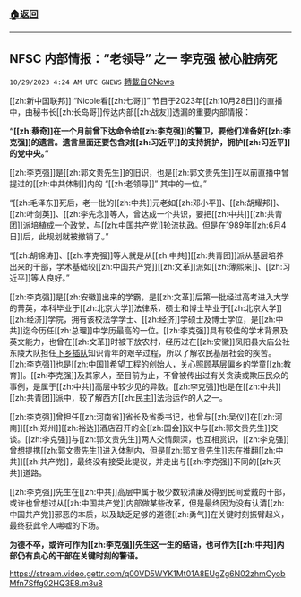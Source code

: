 ###  [:house:返回](README.md)
---


## NFSC 内部情报：“老领导” 之一 李克强 被心脏病死
`10/29/2023 4:24 AM UTC GNEWS` [轉載自GNews](https://gnews.org/articles/1894064)

        

[[zh:新中国联邦]] “Nicole看[[zh:七哥]]” 节目于2023年[[zh:10月28日]]的直播中，由秘书长[[zh:长岛哥]]传达内部[[zh:战友]]透漏的重要内部情报：

**“[[zh:蔡奇]]在一个月前曾下达命令给[[zh:李克强]]的警卫，要他们准备好[[zh:李克强]]的遗言。遗言里面还要包含对[[zh:习近平]]的支持拥护，拥护[[zh:习近平]]的党中央。”**

[[zh:李克强]]是[[zh:郭文贵先生]]的旧识，也是[[zh:郭文贵先生]]在以前直播中曾提过的[[zh:中共体制]]内的 “[[zh:老领导]]” 其中的一位。”

“[[zh:毛泽东]]死后，老一批的[[zh:中共]]元老如[[zh:邓小平]]、[[zh:胡耀邦]]、[[zh:叶剑英]]、[[zh:李先念]]等人，曾达成一个共识，要把[[zh:中共]][[zh:共青团]]派培植成一个政党，与[[zh:中国共产党]]轮流执政。但是在1989年[[zh:6月4日]]后，此规划就被撤销了。”

“[[zh:胡锦涛]]、[[zh:李克强]]等人就是从[[zh:中共]][[zh:共青团]]派从基层培养出来的干部，学术基础较[[zh:中国共产党]][[zh:文革]]派如[[zh:薄熙来]]、[[zh:习近平]]等人良好。”

[[zh:李克强]]是[[zh:安徽]]出来的学霸，是[[zh:文革]]后第一批经过高考进入大学的菁英，本科毕业于[[zh:北京大学]]法律系，硕士和博士毕业于[[zh:北京大学]][[zh:经济]]学院，拥有该校法学学士、[[zh:经济]]学硕士及博士学位，是[[zh:中共]]迄今历任[[zh:总理]]中学历最高的一位。[[zh:李克强]]具有较佳的学术背景及英文能力，也曾在[[zh:文革]]时被下放农村，经历过在[[zh:安徽]]凤阳县大庙公社东陵大队担任[下乡插队](https://zh.wikipedia.org/wiki/%E4%B8%8B%E9%84%89%E6%8F%92%E9%9A%8A "下鄉插隊")知识青年的艰辛过程，所以了解农民基层社会的疾苦。[[zh:李克强]]也是[[zh:中国]]希望工程的创始人，关心照顾基层偏乡的学童[[zh:教育]]。[[zh:李克强]]及其家人，至目前为止，不曾被传出过有关贪渎或欺压民众的事例，是属于[[zh:中共]]高层中较少见的异数。[[zh:李克强]]也是在[[zh:中共]][[zh:共青团]]派中，较了解西方[[zh:民主]]法治运作的人之一。

[[zh:李克强]]曾担任[[zh:河南省]]省长及省委书记，也曾与[[zh:吴仪]]在[[zh:河南]][[zh:郑州]][[zh:裕达]]酒店召开的全[[zh:国会]]议中与[[zh:郭文贵先生]]交谈。[[zh:李克强]]与[[zh:郭文贵先生]]两人交情颇深，也互相赏识，[[zh:李克强]]曾想提携[[zh:郭文贵先生]]进入体制内，但是[[zh:郭文贵先生]]志在推翻[[zh:中共]][[zh:共产党]]，最终没有接受此提议，并走出与[[zh:李克强]]不同的[[zh:灭共]]道路。

[[zh:李克强]]先生在[[zh:中共]]高层中属于极少数较清廉及得到民间爱戴的干部，或许也曾想过从[[zh:中国共产党]]内部做某些改革，但是最终因为没有认清[[zh:中国共产党]]邪恶的本质，以及缺乏足够的道德[[zh:勇气]]在关键时刻振臂起义，最终获此令人唏嘘的下场。

**为德不卒，或许可作为[[zh:李克强]]先生这一生的结语，也可作为[[zh:中共]]内部仍有良心的干部在关键时刻的警语。**

<https://stream.video.gettr.com/q00VD5WYK1Mt01A8EUgZg6N02zhmCyobMfn7Sffg02HQ3E8.m3u8>


